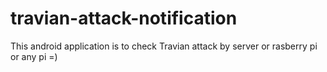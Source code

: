 # travian-attack-notification
This android application is to check Travian attack by server or rasberry pi or any pi =) 
